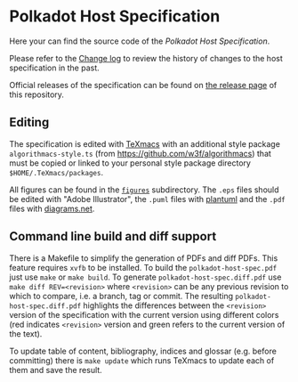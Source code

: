 # Polkadot Host Specification

Here your can find the source code of the *Polkadot Host Specification*.

Please refer to the [Change log](./CHANGELOG.org) to review the history of changes to the host specification in the past.

Official releases of the specification can be found on [the release page](https://github.com/w3f/polkadot-spec/releases) of this repository.

## Editing

The specification is edited with [TeXmacs](https://www.texmacs.org/) with an additional style package `algorithmacs-style.ts` (from https://github.com/w3f/algorithmacs) that must be copied or
linked to your personal style package directory `$HOME/.TeXmacs/packages`.

All figures can be found in the [`figures`](./figures) subdirectory. The `.eps` files should be edited with "Adobe Illustrator", the `.puml` files with [plantuml](https://www.plantuml.com) and the `.pdf` files with [diagrams.net](https://app.diagrams.net).

## Command line build and diff support

There is a Makefile to simplify the generation of PDFs and diff PDFs. This feature requires `xvfb` to be installed. To build the `polkadot-host-spec.pdf` just use `make` or `make build`. To generate `polkadot-host-spec.diff.pdf` use `make diff REV=<revision>` where `<revision>` can be any previous revision to which to compare, i.e. a branch, tag or commit. The resulting `polkadot-host-spec.diff.pdf` highlights the differences between the `<revision>` version of the specification with the current version using different colors (red indicates `<revision>` version and green refers to the current version of the text).

To update table of content, bibliography, indices and glossar (e.g. before committing) there is `make update` which runs TeXmacs to update each of them and save the result.

